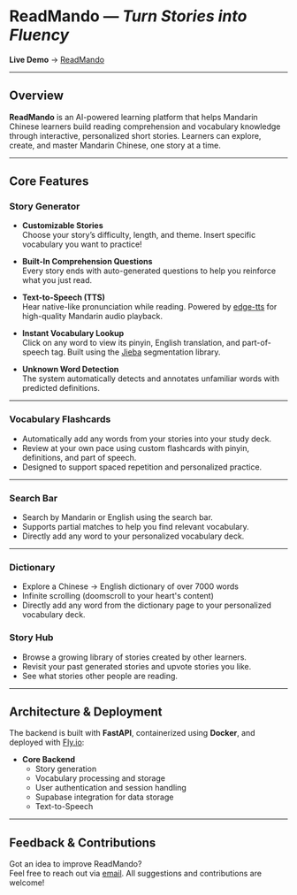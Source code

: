 # ReadMando — *Turn Stories into Fluency*

**Live Demo** → [ReadMando](https://readmando.netlify.app/)

---

## Overview

**ReadMando** is an AI-powered learning platform that helps Mandarin Chinese learners build reading comprehension and vocabulary knowledge through interactive, personalized short stories. Learners can explore, create, and master Mandarin Chinese, one story at a time.

---

## Core Features

### Story Generator
- **Customizable Stories**  
  Choose your story’s difficulty, length, and theme. 
  Insert specific vocabulary you want to practice! 
  
- **Built-In Comprehension Questions**  
  Every story ends with auto-generated questions to help you reinforce what you just read.

- **Text-to-Speech (TTS)**  
  Hear native-like pronunciation while reading. 
  Powered by [edge-tts](https://github.com/rany2/edge-tts) for high-quality Mandarin audio playback.

- **Instant Vocabulary Lookup**  
  Click on any word to view its pinyin, English translation, and part-of-speech tag. 
  Built using the [Jieba](https://github.com/fxsjy/jieba) segmentation library.

- **Unknown Word Detection**  
  The system automatically detects and annotates unfamiliar words with predicted definitions.

---

### Vocabulary Flashcards
- Automatically add any words from your stories into your study deck.
- Review at your own pace using custom flashcards with pinyin, definitions, and part of speech.
- Designed to support spaced repetition and personalized practice.

---

### Search Bar
- Search by Mandarin or English using the search bar.
- Supports partial matches to help you find relevant vocabulary.
- Directly add any word to your personalized vocabulary deck.
  
___

### Dictionary
- Explore a Chinese -> English dictionary of over 7000 words
- Infinite scrolling (doomscroll to your heart's content)
- Directly add any word from the dictionary page to your personalized vocabulary deck.

### Story Hub
- Browse a growing library of stories created by other learners.
- Revisit your past generated stories and upvote stories you like.
- See what stories other people are reading.

---

## Architecture & Deployment

The backend is built with **FastAPI**, containerized using **Docker**, and deployed with [Fly.io](https://fly.io/):

- **Core Backend**
  - Story generation
  - Vocabulary processing and storage
  - User authentication and session handling
  - Supabase integration for data storage
  - Text-to-Speech
   
---

## Feedback & Contributions

Got an idea to improve ReadMando?  
Feel free to reach out via [email](mailto:alexlin7211@gmail.com). 
All suggestions and contributions are welcome!